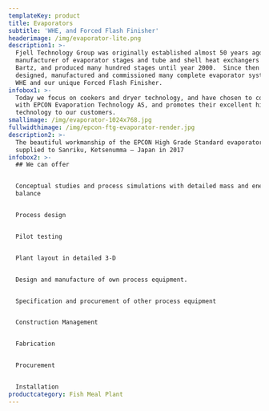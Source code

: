 ```yaml
---
templateKey: product
title: Evaporators
subtitle: 'WHE, and Forced Flash Finisher'
headerimage: /img/evaporator-lite.png
description1: >-
  Fjell Technology Group was originally established almost 50 years ago as local
  manufacturer of evaporator stages and tube and shell heat exchangers for Stord
  Bartz, and produced many hundred stages until year 2000.  Since then we have
  designed, manufactured and commissioned many complete evaporator systems, both
  WHE and our unique Forced Flash Finisher.
infobox1: >-
  Today we focus on cookers and dryer technology, and have chosen to cooperate
  with EPCON Evaporation Technology AS, and promotes their excellent high grade
  technology to our customers.
smallimage: /img/evaporator-1024x768.jpg
fullwidthimage: /img/epcon-ftg-evaporator-render.jpg
description2: >-
  The beautiful workmanship of the EPCON High Grade Standard evaporator we have
  supplied to Sanriku, Ketsenumma – Japan in 2017
infobox2: >-
  ## We can offer


  Conceptual studies and process simulations with detailed mass and energy
  balance


  Process design


  Pilot testing


  Plant layout in detailed 3-D


  Design and manufacture of own process equipment.


  Specification and procurement of other process equipment


  Construction Management


  Fabrication


  Procurement


  Installation
productcategory: Fish Meal Plant
---
```


